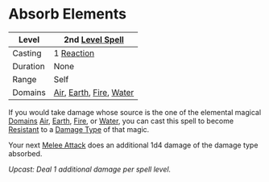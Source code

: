 # Absorb Elements

| Level    | 2nd [Level Spell](../../../Spell%20Level.md)                                                                                                                                                                |
| -------- | ------------------------------------------------------------------------------------------------------------------------------------------------------------------------ |
| Casting  | 1 [Reaction](../../../../Game%20Procedures/Reaction.md)                                                                                                                  |
| Duration | None                                                                                                                                                                     |
| Range    | Self                                                                                                                                                                     |
| Domains  | [Air](../../../Spell%20Domains/Air.md), [Earth](../../../Spell%20Domains/Earth.md), [Fire](../../../Spell%20Domains/Fire.md), [Water](../../../Spell%20Domains/Water.md) |

If you would take damage whose source is the one of the elemental magical [Domains](../../../Spell%20Domains/!Domain%20Index.md) [Air](../../../Spell%20Domains/Air.md), [Earth](../../../Spell%20Domains/Earth.md), [Fire](../../../../Damage%20Types/Fire.md), or [Water](../../../Spell%20Domains/Water.md), you can cast this spell to become [Resistant](../../../../Conditions/Resistant.md) to a [Damage Type](../../../../Damage%20Types/!Damage%20Types.md) of that magic. 

Your next [Melee Attack](../../../../Game%20Procedures/Melee%20Attack.md) does an additional 1d4 damage of the damage type absorbed.

*Upcast: Deal 1 additional damage per spell level.*